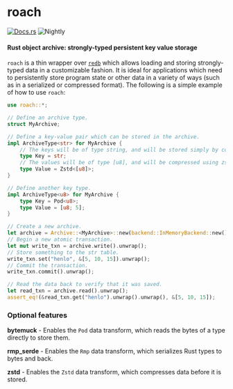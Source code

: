 # roach

[![Docs.rs](https://img.shields.io/badge/docs-passing-gre)](https://douglasdwyer.github.io/roach/roach/)
![Nightly](https://img.shields.io/badge/nightly-required-red)

#### Rust object archive: strongly-typed persistent key value storage

`roach` is a thin wrapper over [`redb`](https://crates.io/crates/redb) which allows loading and storing strongly-typed data in a customizable fashion. It is ideal for applications which need to persistently store program state or other data in a variety of ways (such as in a serialized or compressed format). The following is a simple example of how to use `roach`:

```rust
use roach::*;

// Define an archive type.
struct MyArchive;

// Define a key-value pair which can be stored in the archive.
impl ArchiveType<str> for MyArchive {
    // The keys will be of type string, and will be stored simply by copying the bytes.
    type Key = str;
    // The values will be of type [u8], and will be compressed using zstd before storage.
    type Value = Zstd<[u8]>;
}

// Define another key type.
impl ArchiveType<u8> for MyArchive {
    type Key = Pod<u8>;
    type Value = [u8; 5];
}

// Create a new archive.
let archive = Archive::<MyArchive>::new(backend::InMemoryBackend::new()).unwrap();
// Begin a new atomic transaction.
let mut write_txn = archive.write().unwrap();
// Store something to the str table.
write_txn.set("henlo", &[5, 10, 15]).unwrap();
// Commit the transaction.
write_txn.commit().unwrap();

// Read the data back to verify that it was saved.
let read_txn = archive.read().unwrap();
assert_eq!(&read_txn.get("henlo").unwrap().unwrap(), &[5, 10, 15]);
```

### Optional features

**bytemuck** - Enables the `Pod` data transform, which reads the bytes of a type directly to store them.

**rmp_serde** - Enables the `Rmp` data transform, which serializes Rust types to bytes and back.

**zstd** - Enables the `Zstd` data transform, which compresses data before it is stored.